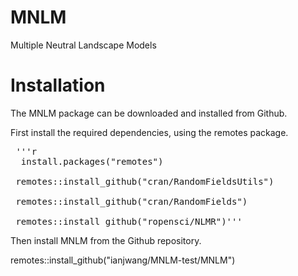 # MNLM
 Multiple Neutral Landscape Models

# Installation

The MNLM package can be downloaded and installed from Github.

First install the required dependencies, using the remotes package.
<pre> '''r 
  install.packages("remotes")
 
 remotes::install_github("cran/RandomFieldsUtils")
 
 remotes::install_github("cran/RandomFields")
 
 remotes::install_github("ropensci/NLMR")''' </pre>




Then install MNLM from the Github repository.

 remotes::install_github("ianjwang/MNLM-test/MNLM")
